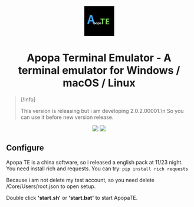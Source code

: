 <div align="center">
    <img src="./logo.png" width="81" height="81">
</div>
<center><h1>Apopa Terminal Emulator - A terminal emulator for Windows / macOS / Linux</h1></center>

> [!Info]
>
> This version is releasing but i am developing 2.0.2.00001.\n
> So you can use it before new version release.

<center>
<img src="https://img.shields.io/badge/LICENSE-MIT-green">
<img src="https://img.shields.io/badge/Coding-Python-blue">
</center>

## Configure
Apopa TE is a china software, so i released a english pack at 11/23 night.
You need install rich and requests.
You can try: `pip install rich requests`

Because i am not delete my test account, so you need delete /Core/Users/root.json to open setup. 

Double click <strong>'start.sh'</strong> or <strong>'start.bat'</strong> to start ApopaTE.
